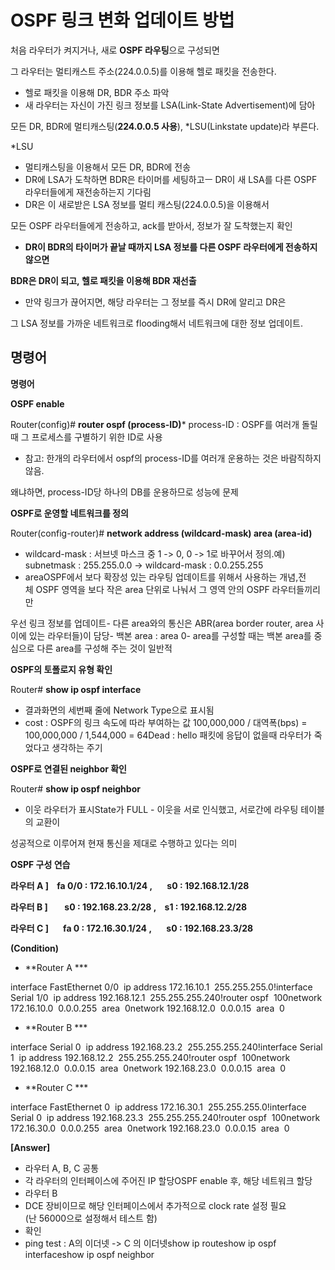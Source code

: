 # OSPF 링크 변화 업데이트 방법

처음 라우터가 켜지거나, 새로 **OSPF 라우팅**으로 구성되면 

그 라우터는 멀티캐스트 주소(224.0.0.5)를 이용해 헬로 패킷을 전송한다.

- 헬로 패킷을 이용해 DR, BDR 주소 파악
- 새 라우터는 자신이 가진 링크 정보를 LSA(Link-State Advertisement)에 담아

모든 DR, BDR에 멀티캐스팅(**224.0.0.5 사용**),  *LSU(Linkstate update)라 부른다.

*LSU 

- 멀티캐스팅을 이용해서 모든 DR, BDR에 전송
- DR에 LSA가 도착하면 BDR은 타이머를 세팅하고ㅡ DR이 새 LSA를 다른 OSPF 라우터들에게 재전송하는지 기다림
- DR은 이 새로받은 LSA 정보를 멀티 캐스팅(224.0.0.5)을 이용해서

모든 OSPF 라우터들에게 전송하고, ack를 받아서, 정보가 잘 도착했는지 확인

- **DR이 BDR의 타이머가 끝날 때까지 LSA 정보를 다른 OSPF 라우터에게 전송하지 않으면**

**BDR은 DR이 되고, 헬로 패킷을 이용해 BDR 재선출**

- 만약 링크가 끊어지면, 해당 라우터는 그 정보를 즉시 DR에 알리고 DR은

그 LSA 정보를 가까운 네트워크로 flooding해서 네트워크에 대한 정보 업데이트.

## 명령어

**명령어**

**OSPF enable**

Router(config)# **router ospf (process-ID)*** process-ID : OSPF를 여러개 돌릴 때 그 프로세스를 구별하기 위한 ID로 사용

- 참고: 한개의 라우터에서 ospf의 process-ID를 여러개 운용하는 것은 바람직하지 않음.

왜냐하면, process-ID당 하나의 DB를 운용하므로 성능에 문제

**OSPF로 운영할 네트워크를 정의**

Router(config-router)# **network address (wildcard-mask) area (area-id)**

- wildcard-mask : 서브넷 마스크 중 1 -> 0, 0 -> 1로 바꾸어서 정의.예) subnetmask : 255.255.0.0 -> wildcard-mask : 0.0.255.255
- areaOSPF에서 보다 확장성 있는 라우팅 업데이트를 위해서 사용하는 개념,전체 OSPF 영역을 보다 작은 area 단위로 나눠서 그 영역 안의 OSPF 라우터들끼리만

우선 링크 정보를 업데이트- 다른 area와의 통신은 ABR(area border router, area 사이에 있는 라우터들)이 담당- 백본 area : area 0- area를 구성할 때는 백본 area를 중심으로 다른 area를 구성해 주는 것이 일반적

**OSPF의 토폴로지 유형 확인**

Router# **show ip ospf interface**

- 결과화면의 세번째 줄에 Network Type으로 표시됨
- cost : OSPF의 링크 속도에 따라 부여하는 값 100,000,000 / 대역폭(bps) = 100,000,000 / 1,544,000 = 64Dead : hello 패킷에 응답이 없을때 라우터가 죽었다고 생각하는 주기

**OSPF로 연결된 neighbor 확인**

Router# **show ip ospf neighbor**

- 이웃 라우터가 표시State가 FULL - 이웃을 서로 인식했고, 서로간에 라우팅 테이블의 교환이

성공적으로 이루어져 현재 통신을 제대로 수행하고 있다는 의미

**OSPF 구성 연습**

**라우터 A ]    fa 0/0 : 172.16.10.1/24 ,       s0 : 192.168.12.1/28**

**라우터 B ]        s0 : 192.168.23.2/28 ,    s1 : 192.168.12.2/28**

**라우터 C ]       fa 0 : 172.16.30.1/24 ,       s0 : 192.168.23.3/28**

**(Condition)**

- **Router A ***

interface FastEthernet 0/0  ip address 172.16.10.1  255.255.255.0!interface Serial 1/0  ip address 192.168.12.1  255.255.255.240!router ospf  100network 172.16.10.0  0.0.0.255  area  0network 192.168.12.0  0.0.0.15  area  0

- **Router B ***

interface Serial 0  ip address 192.168.23.2  255.255.255.240!interface Serial 1  ip address 192.168.12.2  255.255.255.240!router ospf  100network 192.168.12.0  0.0.0.15  area  0network 192.168.23.0  0.0.0.15  area  0

- **Router C ***

interface FastEthernet 0  ip address 172.16.30.1  255.255.255.0!interface Serial 0  ip address 192.168.23.3  255.255.255.240!router ospf  100network 172.16.30.0  0.0.0.255  area  0network 192.168.23.0  0.0.0.15  area  0

**[Answer]**

- 라우터 A, B, C 공통
- 각 라우터의 인터페이스에 주어진 IP 할당OSPF enable 후, 해당 네트워크 할당
- 라우터 B
- DCE 장비이므로 해당 인터페이스에서 추가적으로 clock rate 설정 필요(난 56000으로 설정해서 테스트 함)
- 확인
- ping test : A의 이더넷 -> C 의 이더넷show ip routeshow ip ospf interfaceshow ip ospf neighbor
